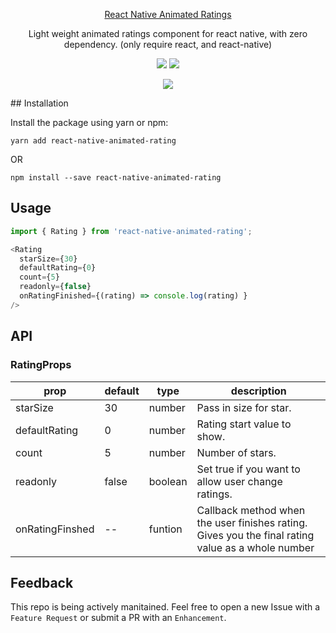 <p align="center">
  <a href="https://github.com/Lutif/react-native-animated-rating">
    React Native Animated Ratings
  </a>
</p>

<p align="center">
  Light weight animated ratings component for react native, with zero dependency. (only require react, and react-native)
</p>

<p align="center">
  <a href="https://www.npmjs.com/package/react-native-animated-rating"><img src="https://img.shields.io/npm/v/react-native-animated-rating.svg?style=flat-square"></a>
  <a href="https://www.npmjs.com/package/react-native-animated-rating"><img src="https://img.shields.io/npm/dw/react-native-animated-rating.svg?style=flat-square"></a>
</p>

<p align="center">
<img src="https://i.postimg.cc/pL1YDQCj/ezgif-5-29e59946c6.gif"/>
</p>## Installation

Install the package using yarn or npm:

```yarn add react-native-animated-rating```

  OR
  
```npm install --save react-native-animated-rating```

## Usage

``` js
import { Rating } from 'react-native-animated-rating';

<Rating
  starSize={30}
  defaultRating={0}
  count={5}
  readonly={false}
  onRatingFinished={(rating) => console.log(rating) }
/>

```


## API


### RatingProps

| prop | default | type | description |
| ---- | ---- | ----| ---- |
| starSize | 30 | number | Pass in size for star. |
| defaultRating | 0 | number | Rating start value to show. |
| count | 5 | number | Number of stars. |
| readonly | false | boolean | Set true if you want to allow user change ratings. |
| onRatingFinshed | -- | funtion | Callback method when the user finishes rating. Gives you the final rating value as a whole number|

## Feedback 

This repo is being actively manitained. Feel free to open a new Issue with a `Feature Request` or submit a PR with an `Enhancement`.
